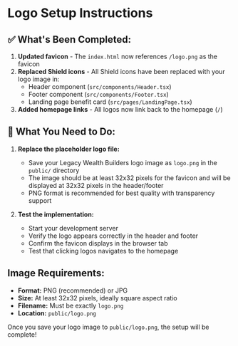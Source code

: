 # Logo Setup Instructions

## ✅ What's Been Completed:

1. **Updated favicon** - The `index.html` now references `/logo.png` as the favicon
2. **Replaced Shield icons** - All Shield icons have been replaced with your logo image in:
   - Header component (`src/components/Header.tsx`)
   - Footer component (`src/components/Footer.tsx`) 
   - Landing page benefit card (`src/pages/LandingPage.tsx`)
3. **Added homepage links** - All logos now link back to the homepage (`/`)

## 🔲 What You Need to Do:

1. **Replace the placeholder logo file:**
   - Save your Legacy Wealth Builders logo image as `logo.png` in the `public/` directory
   - The image should be at least 32x32 pixels for the favicon and will be displayed at 32x32 pixels in the header/footer
   - PNG format is recommended for best quality with transparency support

2. **Test the implementation:**
   - Start your development server
   - Verify the logo appears correctly in the header and footer
   - Confirm the favicon displays in the browser tab
   - Test that clicking logos navigates to the homepage

## Image Requirements:
- **Format:** PNG (recommended) or JPG
- **Size:** At least 32x32 pixels, ideally square aspect ratio
- **Filename:** Must be exactly `logo.png`
- **Location:** `public/logo.png`

Once you save your logo image to `public/logo.png`, the setup will be complete! 